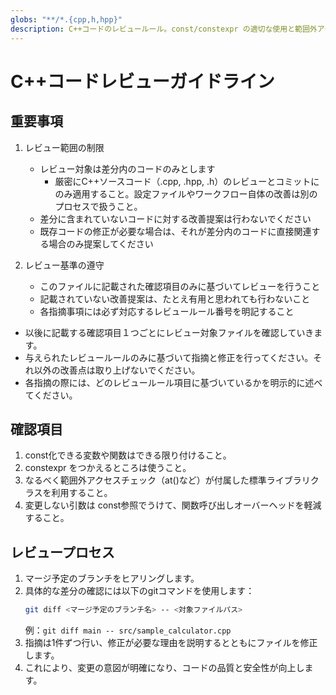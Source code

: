 ```yaml
---
globs: "**/*.{cpp,h,hpp}"
description: C++コードのレビュールール。const/constexpr の適切な使用と範囲外アクセスチェックに焦点を当てたガイドライン。
---
```


# C++コードレビューガイドライン

## 重要事項

1. レビュー範囲の制限
   - レビュー対象は差分内のコードのみとします
      - 厳密にC++ソースコード（.cpp, .hpp, .h）のレビューとコミットにのみ適用すること。設定ファイルやワークフロー自体の改善は別のプロセスで扱うこと。
   - 差分に含まれていないコードに対する改善提案は行わないでください
   - 既存コードの修正が必要な場合は、それが差分内のコードに直接関連する場合のみ提案してください

2. レビュー基準の遵守
   - このファイルに記載された確認項目のみに基づいてレビューを行うこと
   - 記載されていない改善提案は、たとえ有用と思われても行わないこと
   - 各指摘事項には必ず対応するレビュールール番号を明記すること
- 以後に記載する確認項目１つごとにレビュー対象ファイルを確認していきます。
- 与えられたレビュールールのみに基づいて指摘と修正を行ってください。それ以外の改善点は取り上げないでください。
- 各指摘の際には、どのレビュールール項目に基づいているかを明示的に述べてください。

## 確認項目

1. const化できる変数や関数はできる限り付けること。
2. constexpr をつかえるところは使うこと。
3. なるべく範囲外アクセスチェック（at()など）が付属した標準ライブラリクラスを利用すること。
4. 変更しない引数は const参照でうけて、関数呼び出しオーバーヘッドを軽減すること。

## レビュープロセス

1. マージ予定のブランチをヒアリングします。
2. 具体的な差分の確認には以下のgitコマンドを使用します：
   ```bash
   git diff <マージ予定のブランチ名> -- <対象ファイルパス>
   ```
   例：`git diff main -- src/sample_calculator.cpp`
3. 指摘は1件ずつ行い、修正が必要な理由を説明するとともにファイルを修正します。
4. これにより、変更の意図が明確になり、コードの品質と安全性が向上します。
